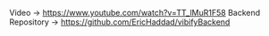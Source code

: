 Video -> https://www.youtube.com/watch?v=TT_lMuR1F58
Backend Repository -> https://github.com/EricHaddad/vibifyBackend

